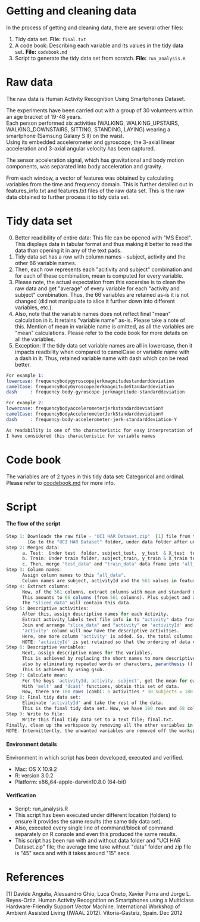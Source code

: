 Getting and cleaning data
===========

In the process of getting and cleaning data, there are several other files:

1. Tidy data set. **File:** `final.txt`
2. A code book: Describing each variable and its values in the tidy data set. **File:** `codebook.md`
3. Script to generate the tidy data set from scratch. **File:** `run_analysis.R` 


Raw data
==========
The raw data is Human Activity Recognition Using Smartphones Dataset.  

The experiments have been carried out with a group of 30 volunteers within an age bracket of 19-48 years.  
Each person performed six activities (WALKING, WALKING_UPSTAIRS, WALKING_DOWNSTAIRS, SITTING, STANDING, LAYING) wearing a smartphone (Samsung Galaxy S II) on the waist.  
Using its embedded accelerometer and gyroscope, the 3-axial linear acceleration and 3-axial angular velocity has been captured.  

The sensor acceleration signal, which has gravitational and body motion components, was separated into body acceleration and gravity.  

From each window, a vector of features was obtained by calculating variables from the time and frequency domain. This is further detailed out in features_info.txt and features.txt files of the raw data set. This is the raw data obtained to further process it to tidy data set.


Tidy data set
===========

0. Better readibility of entire data: This file can be opened with "MS Excel". This displays data in tabular format and thus making it better to read the data than opening it in any of the text pads.
1. Tidy data set has a row with column names - subject, activity and the other 66 variable names.
2. Then, each row represents each "acitivity and subject" combination and for each of these combination, mean is computed for every variable.
3. Please note, the actual expectation from this excersise is to clean the raw data and get "average" of every variable for each "activity and subject" combination. Thus, the 66 variables are retained as-is it is not changed (did not manipulate to slice it further down into different variables, etc.). 
4. Also, note that the variable names does not reflect final "mean" calculation in it. It retains "variable name" as-is. Please take a note of this. Mention of mean in variable name is omitted, as all the variables are "mean" calculations. Please refer to the code book for more details on all the variables.
5. Exception: If the tidy data set variable names are all in lowercase, then it impacts readbility when compared to camelCase or variable name with a dash in it. Thus, retained variable name with dash which can be read better.
```S
For example 1:
lowercase: frequencybodygyroscopejerkmagnitudestandarddeviation
camelCase: frequencyBodyGyroscopeJerkmagnitudeStandarddeviation
dash     : frequency-body-gyroscope-jerkmagnitude-standarddeviation

For example 2: 
lowercase: frequencybodyaccelerometerjerkstandarddeviationY
camelCase: frequencyBodyAccelerometerJerkStandarddeviationY
dash     : frequency-body-accelerometer-jerk-standarddeviation-Y 

As readability is one of the characteristic for easy interpretation of data, 
I have considered this characteristic for variable names
```


Code book
===========
The variables are of 2 types in this tidy data set: Categorical and ordinal.  
Please refer to [coodebook.md](https://github.com/ambikasam/coursera/blob/master/data-analysis/03-getting-and-cleaning-data/codebook.md) for more info. 


Script
===========

#### The flow of the script
```R
Step 1: Downloads the raw file - "UCI HAR Dataset.zip"	[1] file from the net and unzip it under data folder.
        [Go to the "UCI HAR Dataset" folder, under data folder after unzip].
Step 2: Merges data:
      a. Test:  Under test  folder, subject_test,  y_test  & X_test  text files merged into "test_data"  data frame.
      b. Train: Under train folder, subject_train, y_train & X_train text files merged into "train_data" data frame.
      c. Then, merge "test_data" and "train_data" data frame into "all_data" data frame, using rbind.
Step 3: Column names: 
      Assign column names to this "all_data". 
      Column names are subject, activityId and the 561 values in features.txt. So, totally 563 columns.
Step 4: Extract columns: 
      Now, of the 561 columns, extract columns with mean and standard deviation only. 
      This amounts to 66 columns (from 561 columns). Plus subject and activity 2 columns, makes it 68 columns. 
      The "sliced_data" will contain this data.
Step 5: Descriptive activities: 
      After this, assign descriptive names for each Activity.
      Extract activity_labels text file info in to "activity" data frame.
      Join and arrange "slice_data" and "activity" on 'activityId' and get "with_activities" data.
      'activity' column will now have the descriptive activities.
      Here, one more column 'activity' is added. So, the total columns are 69.
      NOTE: 'activityId' is yet retained so that the ordering of data can be on activityId instead of activity.
Step 6: Descriptive variables: 
      Next, assign descriptive names for the variables. 
      This is achieved by replacing the short names to more descriptive ones and 
      also by eliminating repeated words or characters, paranthesis (), etc.
      This is achieved by using gsub.
Step 7: Calculate mean: 
      For the keys 'activityId, activity, subject', get the mean for each variable. 
      With 'melt' and 'dcast' functions, obtain this set of data. 
      Now, there are 180 rows (combi: 6 activities * 30 subjects = 180 rows) and 69 columns.
Step 8: Final tidy data set: 
      Eliminate 'activityId' and take the rest of the data. 
      This is the final tidy data set. Now, we have 180 rows and 68 columns.
Step 9: Write to file: 
      Write this final tidy data set to a text file; final.txt.
Finally, clean up the workspace by removing all the other variables in workspace.
NOTE: Intermittently, the unwanted variables are removed off the workspace.
```

#### Environment details
Environment in which script has been developed, executed and verified.

* Mac: OS X 10.9.2
* R: version 3.0.2
* Platform: x86_64-apple-darwin10.8.0 (64-bit)

#### Verification
* Script: run_analysis.R
* This script has been executed under different location (folders) to ensure it provides the same results (the same tidy data set).
* Also, executed every single line of command/block of command separately on R console and even this produced the same results. 
* This script has been run with and without data folder and "UCI HAR Dataset.zip" file; the average time take without "data" folder and zip file is "45" secs and with it takes around "15" secs.

References
=========
[1] Davide Anguita, Alessandro Ghio, Luca Oneto, Xavier Parra and Jorge L. Reyes-Ortiz. Human Activity Recognition on Smartphones using a Multiclass Hardware-Friendly Support Vector Machine. International Workshop of Ambient Assisted Living (IWAAL 2012). Vitoria-Gasteiz, Spain. Dec 2012
